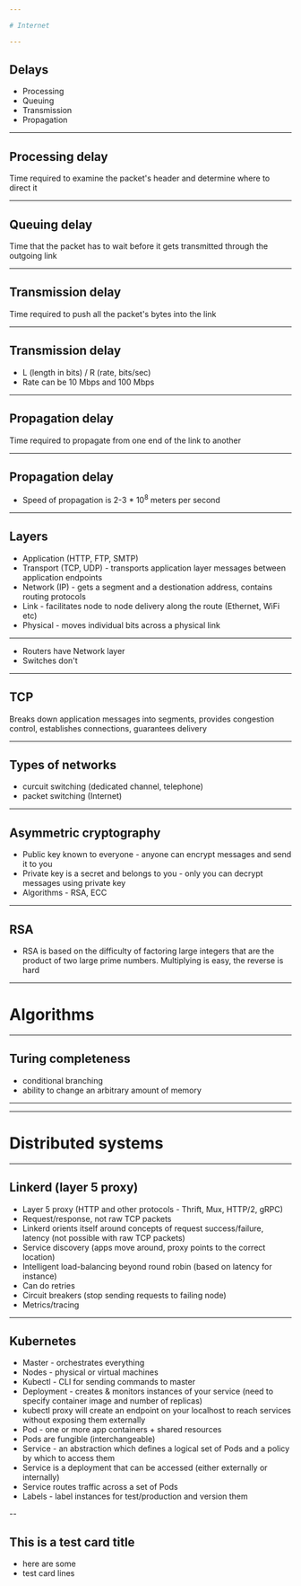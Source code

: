 ```yaml
---

# Internet

---
```


## Delays
* Processing
* Queuing
* Transmission
* Propagation

---

## Processing delay
Time required to examine the packet's header and determine where to direct it

---

## Queuing delay
Time that the packet has to wait before it gets transmitted through the outgoing link

---

## Transmission delay
Time required to push all the packet's bytes into the link

---

## Transmission delay
* L (length in bits) / R (rate, bits/sec)
* Rate can be 10 Mbps and 100 Mbps

---

## Propagation delay
Time required to propagate from one end of the link to another

---

## Propagation delay
* Speed of propagation is 2-3 * 10<sup>8</sup> meters per second

---

## Layers
* Application (HTTP, FTP, SMTP)
* Transport (TCP, UDP) - transports application layer messages between application endpoints
* Network (IP) - gets a segment and a destionation address, contains routing protocols
* Link - facilitates node to node delivery along the route (Ethernet, WiFi etc)
* Physical - moves individual bits across a physical link

---

* Routers have Network layer
* Switches don't

---

## TCP
Breaks down application messages into segments, provides congestion control, establishes connections, guarantees delivery

---

## Types of networks

* curcuit switching (dedicated channel, telephone)
* packet switching (Internet)

---

## Asymmetric cryptography

* Public key known to everyone - anyone can encrypt messages and send it to you
* Private key is a secret and belongs to you - only you can decrypt messages using private key
* Algorithms - RSA, ECC

---

## RSA
* RSA is based on the difficulty of factoring large integers that are the product of two large prime numbers. Multiplying is easy, the reverse is hard

---

# Algorithms

---

## Turing completeness

* conditional branching
* ability to change an arbitrary amount of memory

---

---

# Distributed systems

---

## Linkerd (layer 5 proxy)

* Layer 5 proxy (HTTP and other protocols - Thrift, Mux, HTTP/2, gRPC)
* Request/response, not raw TCP packets
* Linkerd orients itself around concepts of request success/failure, latency (not possible with raw TCP packets)
* Service discovery (apps move around, proxy points to the correct location)
* Intelligent load-balancing beyond round robin (based on latency for instance)
* Can do retries
* Circuit breakers (stop sending requests to failing node)
* Metrics/tracing

---

## Kubernetes

* Master - orchestrates everything
* Nodes - physical or virtual machines
* Kubectl - CLI for sending commands to master
* Deployment - creates & monitors instances of your service (need to specify container image and number of replicas)
* kubectl proxy will create an endpoint on your localhost to reach services without exposing them externally
* Pod - one or more app containers + shared resources
* Pods are fungible (interchangeable)
* Service - an abstraction which defines a logical set of Pods and a policy by which to access them
* Service is a deployment that can be accessed (either externally or internally)
* Service routes traffic across a set of Pods
* Labels - label instances for test/production and version them

--

## This is a test card title

* here are some
* test card lines
